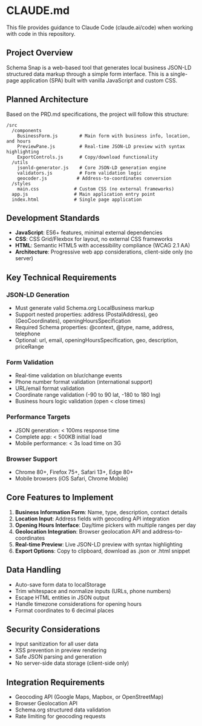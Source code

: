 # CLAUDE.md

This file provides guidance to Claude Code (claude.ai/code) when working with code in this repository.

## Project Overview

Schema Snap is a web-based tool that generates local business JSON-LD structured data markup through a simple form interface. This is a single-page application (SPA) built with vanilla JavaScript and custom CSS.

## Planned Architecture

Based on the PRD.md specifications, the project will follow this structure:

```
/src
  /components
    BusinessForm.js        # Main form with business info, location, and hours
    PreviewPane.js         # Real-time JSON-LD preview with syntax highlighting
    ExportControls.js      # Copy/download functionality
  /utils
    jsonld-generator.js    # Core JSON-LD generation engine
    validators.js          # Form validation logic
    geocoder.js           # Address-to-coordinates conversion
  /styles
    main.css             # Custom CSS (no external frameworks)
  app.js                 # Main application entry point
  index.html             # Single page application
```

## Development Standards

- **JavaScript**: ES6+ features, minimal external dependencies
- **CSS**: CSS Grid/Flexbox for layout, no external CSS frameworks
- **HTML**: Semantic HTML5 with accessibility compliance (WCAG 2.1 AA)
- **Architecture**: Progressive web app considerations, client-side only (no server)

## Key Technical Requirements

### JSON-LD Generation
- Must generate valid Schema.org LocalBusiness markup
- Support nested properties: address (PostalAddress), geo (GeoCoordinates), openingHoursSpecification
- Required Schema properties: @context, @type, name, address, telephone
- Optional: url, email, openingHoursSpecification, geo, description, priceRange

### Form Validation
- Real-time validation on blur/change events
- Phone number format validation (international support)
- URL/email format validation
- Coordinate range validation (-90 to 90 lat, -180 to 180 lng)
- Business hours logic validation (open < close times)

### Performance Targets
- JSON generation: < 100ms response time
- Complete app: < 500KB initial load
- Mobile performance: < 3s load time on 3G

### Browser Support
- Chrome 80+, Firefox 75+, Safari 13+, Edge 80+
- Mobile browsers (iOS Safari, Chrome Mobile)

## Core Features to Implement

1. **Business Information Form**: Name, type, description, contact details
2. **Location Input**: Address fields with geocoding API integration
3. **Opening Hours Interface**: Day/time pickers with multiple ranges per day
4. **Geolocation Integration**: Browser geolocation API and address-to-coordinates
5. **Real-time Preview**: Live JSON-LD preview with syntax highlighting
6. **Export Options**: Copy to clipboard, download as .json or .html snippet

## Data Handling

- Auto-save form data to localStorage
- Trim whitespace and normalize inputs (URLs, phone numbers)
- Escape HTML entities in JSON output
- Handle timezone considerations for opening hours
- Format coordinates to 6 decimal places

## Security Considerations

- Input sanitization for all user data
- XSS prevention in preview rendering
- Safe JSON parsing and generation
- No server-side data storage (client-side only)

## Integration Requirements

- Geocoding API (Google Maps, Mapbox, or OpenStreetMap)
- Browser Geolocation API
- Schema.org structured data validation
- Rate limiting for geocoding requests